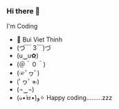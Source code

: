 ### Hi there 👋

 
I'm Coding

- 🔭 Bui Viet Thinh
- (づ￣ 3￣)づ
- (u‿ฺu✿ฺ)
- (＠＾０＾)
- (☞ﾟヮﾟ)
- (ﾟヮﾟ☜)
- (¬‿¬)
- (๑•̀ㅂ•́)و✧ Happy coding.........zzz
 
